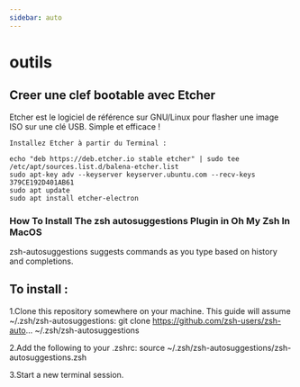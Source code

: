 ```yaml
---
sidebar: auto
---
```

# outils


## Creer une clef bootable avec Etcher

Etcher est le logiciel de référence sur GNU/Linux pour flasher une image ISO sur une clé USB. Simple et efficace  !

    Installez Etcher à partir du Terminal :

````
echo "deb https://deb.etcher.io stable etcher" | sudo tee /etc/apt/sources.list.d/balena-etcher.list
sudo apt-key adv --keyserver keyserver.ubuntu.com --recv-keys 379CE192D401AB61
sudo apt update
sudo apt install etcher-electron

````

### How To Install The zsh autosuggestions Plugin in Oh My Zsh In MacOS

 zsh-autosuggestions suggests commands as you type based on history and completions.

## To install :
1.Clone this repository somewhere on your machine. This guide will assume ~/.zsh/zsh-autosuggestions:
git clone https://github.com/zsh-users/zsh-auto... ~/.zsh/zsh-autosuggestions

2.Add the following to your .zshrc:
source ~/.zsh/zsh-autosuggestions/zsh-autosuggestions.zsh

3.Start a new terminal session.

